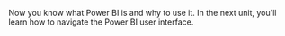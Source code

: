 

Now you know what Power BI is and why to use it. In the next unit, you'll learn how to navigate the Power BI user interface.
